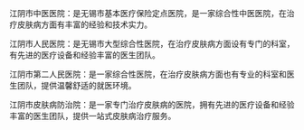 江阴市中医医院：是无锡市基本医疗保险定点医院，是一家综合性中医医院，在治疗皮肤病方面有丰富的经验和技术实力。

江阴市人民医院：是无锡市大型综合性医院，在治疗皮肤病方面设有专门的科室，有先进的医疗设备和经验丰富的医生团队。

江阴市第二人民医院：是一家综合性医院，在治疗皮肤病方面也有专业的科室和医生团队，提供温馨舒适的就医环境。

江阴市皮肤病防治院：是一家专门治疗皮肤病的医院，拥有先进的医疗设备和经验丰富的医生团队，提供一站式皮肤病治疗服务。